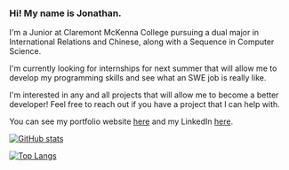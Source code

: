 ### Hi! My name is Jonathan.

I'm a Junior at Claremont McKenna College pursuing a dual major in International Relations and Chinese, along with a Sequence in Computer Science.

I'm currently looking for internships for next summer that will allow me to develop my programming skills and see what an SWE job is really like.

I'm interested in any and all projects that will allow me to become a better developer! Feel free to reach out if you have a project that I can help with.

You can see my portfolio website [here](http://jbecker.me) and my LinkedIn [here](https://www.linkedin.com/in/jonathan-becker-593069238/).

[![GitHub stats](https://github-readme-stats.vercel.app/api?username=jbecker7)](https://github.com/jbecker7/github-readme-stats)

[![Top Langs](https://github-readme-stats.vercel.app/api/top-langs/?username=jbecker7)](https://github.com/jbecker7/github-readme-stats)

